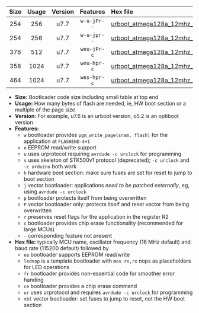 |Size|Usage|Version|Features|Hex file|
|:-:|:-:|:-:|:-:|:--|
|254|256|u7.7|`w-u-jPr--`|[urboot_atmega128a_12mhz_19200bps_lednop_ur_vbl.hex](https://raw.githubusercontent.com/stefanrueger/urboot.hex/main/mcus/atmega128a/fcpu_12mhz/19200_bps/urboot_atmega128a_12mhz_19200bps_lednop_ur_vbl.hex)|
|254|256|u7.7|`w-u-jpr--`|[urboot_atmega128a_12mhz_19200bps_lednop_fr_ur_vbl.hex](https://raw.githubusercontent.com/stefanrueger/urboot.hex/main/mcus/atmega128a/fcpu_12mhz/19200_bps/urboot_atmega128a_12mhz_19200bps_lednop_fr_ur_vbl.hex)|
|376|512|u7.7|`weu-jPr-c`|[urboot_atmega128a_12mhz_19200bps_ee_lednop_fr_ce_ur_vbl.hex](https://raw.githubusercontent.com/stefanrueger/urboot.hex/main/mcus/atmega128a/fcpu_12mhz/19200_bps/urboot_atmega128a_12mhz_19200bps_ee_lednop_fr_ce_ur_vbl.hex)|
|358|1024|u7.7|`weu-hpr-c`|[urboot_atmega128a_12mhz_19200bps_ee_lednop_fr_ce_ur.hex](https://raw.githubusercontent.com/stefanrueger/urboot.hex/main/mcus/atmega128a/fcpu_12mhz/19200_bps/urboot_atmega128a_12mhz_19200bps_ee_lednop_fr_ce_ur.hex)|
|464|1024|u7.7|`wes-hpr-c`|[urboot_atmega128a_12mhz_19200bps_ee_lednop_fr_ce.hex](https://raw.githubusercontent.com/stefanrueger/urboot.hex/main/mcus/atmega128a/fcpu_12mhz/19200_bps/urboot_atmega128a_12mhz_19200bps_ee_lednop_fr_ce.hex)|

- **Size:** Bootloader code size including small table at top end
- **Usage:** How many bytes of flash are needed, ie, HW boot section or a multiple of the page size
- **Version:** For example, u7.6 is an urboot version, o5.2 is an optiboot version
- **Features:**
  + `w` bootloader provides `pgm_write_page(sram, flash)` for the application at `FLASHEND-4+1`
  + `e` EEPROM read/write support
  + `u` uses urprotocol requiring `avrdude -c urclock` for programming
  + `s` uses skeleton of STK500v1 protocol (deprecated); `-c urclock` and `-c arduino` both work
  + `h` hardware boot section: make sure fuses are set for reset to jump to boot section
  + `j` vector bootloader: applications *need to be patched externally*, eg, using `avrdude -c urclock`
  + `p` bootloader protects itself from being overwritten
  + `P` vector bootloader only: protects itself and reset vector from being overwritten
  + `r` preserves reset flags for the application in the register R2
  + `c` bootloader provides chip erase functionality (recommended for large MCUs)
  + `-` corresponding feature not present
- **Hex file:** typically MCU name, oscillator frequency (16 MHz default) and baud rate (115200 default) followed by
  + `ee` bootloader supports EEPROM read/write
  + `lednop` is a template bootloader with `mov rx,rx` nops as placeholders for LED operations
  + `fr` bootloader provides non-essential code for smoother error handing
  + `ce` bootloader provides a chip erase command
  + `ur` uses urprotocol and requires `avrdude -c urclock` for programming
  + `vbl` vector bootloader: set fuses to jump to reset, not the HW boot section
